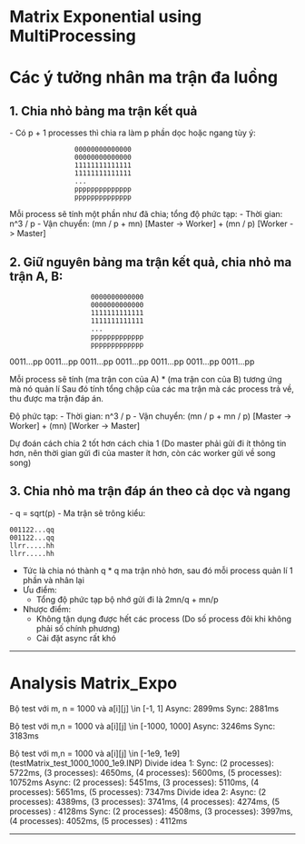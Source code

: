 # Matrix Exponential using MultiProcessing

<h1>Các ý tưởng nhân ma trận đa luồng</h1>

<h2>1. Chia nhỏ bảng ma trận kết quả</h2>
- Có p + 1 processes thì chia ra làm p phần dọc hoặc ngang tùy ý:

                    00000000000000
                    00000000000000
                    11111111111111
                    11111111111111
                    ...
                    pppppppppppppp
                    pppppppppppppp

Mỗi process sẽ tính một phần như đã chia; tổng độ phức tạp:
    - Thời gian: n^3 / p
    - Vận chuyển: (mn / p + mn) [Master -> Worker] + (mn / p) [Worker -> Master]

<h2>2. Giữ nguyên bảng ma trận kết quả, chia nhỏ ma trận A, B:</h2>

                        0000000000000
                        0000000000000
                        1111111111111
                        1111111111111
                        ...
                        ppppppppppppp
                        ppppppppppppp

<p>0011...pp               
0011...pp
0011...pp
0011...pp
0011...pp
0011...pp
0011...pp</p>

Mỗi process sẽ tính (ma trận con của A) * (ma trận con của B) tương ứng mà nó quản lí
Sau đó tính tổng chập của các ma trận mà các process trả về, thu được ma trận đáp án.

Độ phức tạp:
    - Thời gian: n^3 / p
    - Vận chuyển: (mn / p + mn / p) [Master -> Worker] + (mn) [Worker -> Master]

Dự đoán cách chia 2 tốt hơn cách chia 1 (Do master phải gửi đi ít thông tin hơn, nên thời gian gửi đi của master ít hơn, còn các worker gửi về song song)

<h2>3. Chia nhỏ ma trận đáp án theo cả dọc và ngang</h2>
- q = sqrt(p)
- Ma trận sẽ trông kiểu:

    001122...qq
    001122...qq
    llrr.....hh
    llrr.....hh

- Tức là chia nó thành q * q ma trận nhỏ hơn, sau đó mỗi process quản lí 1 phần và nhân lại
- Ưu điểm: 
    - Tổng độ phức tạp bộ nhớ gửi đi là 2mn/q + mn/p
- Nhược điểm:
    - Không tận dụng được hết các process (Do số process đôi khi không phải số chính phương)
    - Cài đặt async rất khó
-----------------------------------------------------
<h1>Analysis Matrix_Expo</h1>

Bộ test với m, n = 1000 và a[i][j] \in [-1, 1]
Async: 2899ms
Sync: 2881ms

Bộ test với m,n = 1000 và a[i][j] \in [-1000, 1000]
Async: 3246ms
Sync: 3183ms

Bộ test với m,n = 1000 và a[i][j] \in [-1e9, 1e9] (testMatrix_test_1000_1000_1e9.INP)
    Divide idea 1:
        Sync: (2 processes): 5722ms, (3 processes): 4650ms, (4 processes): 5600ms, (5 processes): 10752ms
        Async: (2 processes): 5451ms, (3 processes): 5110ms, (4 processes): 5651ms, (5 processes): 7347ms
    Divide idea 2:
        Async: (2 processes): 4389ms, (3 processes): 3741ms, (4 processes): 4274ms, (5 processes) : 4128ms
        Sync: (2 processes): 4508ms, (3 processes): 3997ms, (4 processes): 4052ms, (5 processes) : 4112ms 

----------------------------------------------------
